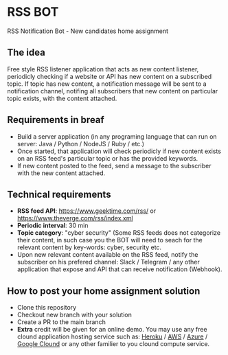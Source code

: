 # RSS BOT
RSS Notification Bot - New candidates home assignment

## The idea
Free style RSS listener application that acts as new content listener, periodicly checking if a website or API has new content on a subscribed topic. 
If topic has new content, a notification message will be sent to a notification channel, notifing all subscribers that new content on particular topic exists, with the content attached.

## Requirements in breaf
* Build a server application (in any programing language that can run on server: Java / Python / NodeJS / Ruby / etc.)
* Once started, that application will check periodicly if new content exists on an RSS feed's particular topic or has the provided keywords.
* If new content posted to the feed, send a message to the subscriber with the new content attached.


## Technical requirements
* __RSS feed API__: https://www.geektime.com/rss/ or https://www.theverge.com/rss/index.xml
* __Periodic interval__: 30 min
* __Topic category__: "cyber security" (Some RSS feeds does not categorize their content, in such case you the BOT will need to seach for the relevant content by key-words: cyber, security etc.
* Upon new relevant content available on the RSS feed, notify the subscriber on his prefered channel: Slack / Telegram / any other application that expose and API that can receive notification (Webhook).

## How to post your home assignment solution
* Clone this repository
* Checkout new branch with your solution
* Create a PR to the main branch
* **Extra** credit will be given for an online demo. You may use any free clound application hosting service such as: [Heroku](https://www.Heroku.com) / [AWS](https://aws.amazon.com/) / [Azure](https://azure.microsoft.com/) / [Google Clound](https://cloud.google.com/) or any other familier to you clound compute service.
